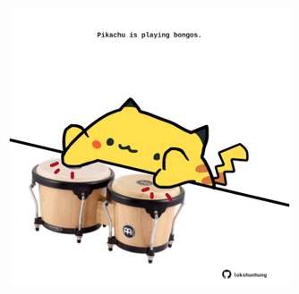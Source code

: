 <!-- built at 12/08/2023, 17:00:44 UTC -->
<p align="center">
  <img width="500" height="500" src="./ReadmeImage.svg">
</p>
